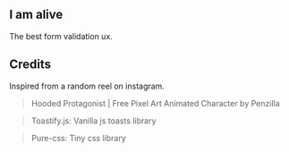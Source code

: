 ## I am alive

The best form validation ux.

## Credits

Inspired from a random reel on instagram.

> Hooded Protagonist | Free Pixel Art Animated Character by Penzilla

> Toastify.js: Vanilla js toasts library

> Pure-css: Tiny css library
